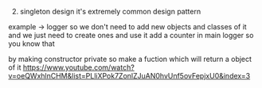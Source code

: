 2. singleton design
it's extremely common design pattern

example -> logger
so we don't need to add new objects and classes of it and we just need to create ones and use it
 add a counter in main logger so you know that 

 by making constructor private
 so make a fuction which will return a object of it
https://www.youtube.com/watch?v=oeQWxhlnCHM&list=PLliXPok7ZonlZJuAN0hvUnf5ovFepjxU0&index=3